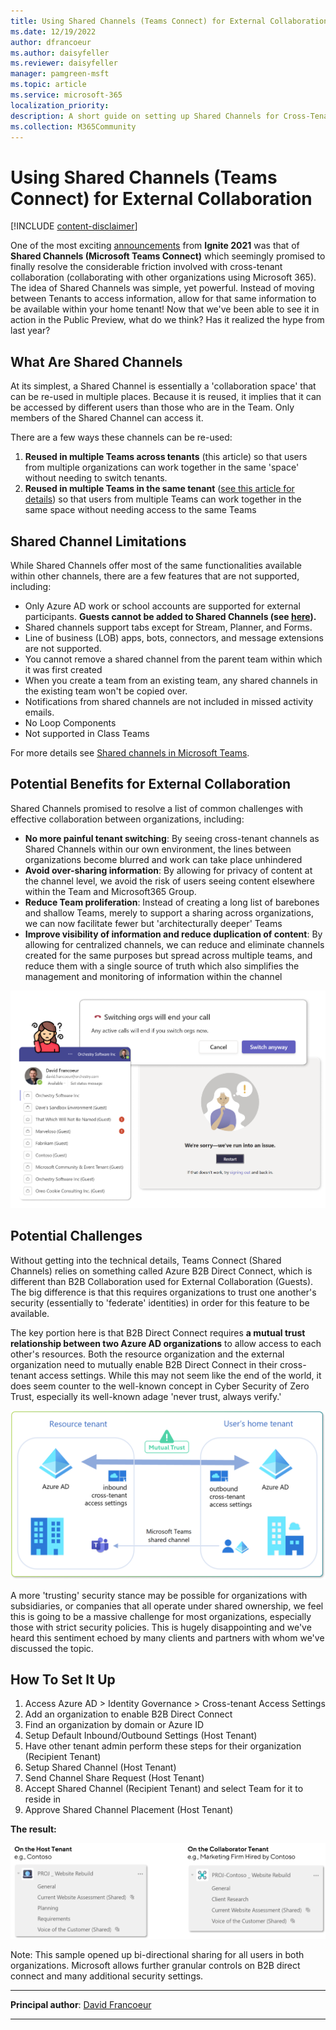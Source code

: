 ```yaml
---
title: Using Shared Channels (Teams Connect) for External Collaboration
ms.date: 12/19/2022
author: dfrancoeur
ms.author: daisyfeller
ms.reviewer: daisyfeller
manager: pamgreen-msft
ms.topic: article
ms.service: microsoft-365
localization_priority: 
description: A short guide on setting up Shared Channels for Cross-Tenant (External) Collaboration.
ms.collection: M365Community
---
```


# Using Shared Channels (Teams Connect) for External Collaboration

[!INCLUDE [content-disclaimer](includes/content-disclaimer.md)]

One of the most exciting [announcements](https://techcommunity.microsoft.com/t5/microsoft-teams-blog/what-s-new-in-microsoft-teams-microsoft-ignite-2021/ba-p/2118226) from **Ignite 2021** was that of **Shared Channels (Microsoft Teams Connect)** which seemingly promised to finally resolve the considerable friction involved with cross-tenant collaboration (collaborating with other organizations using Microsoft 365). The idea of Shared Channels was simple, yet powerful. Instead of moving between Tenants to access information, allow for that same information to be available within your home tenant! Now that we've been able to see it in action in the Public Preview, what do we think? Has it realized the hype from last year?

## What Are Shared Channels

At its simplest, a Shared Channel is essentially a 'collaboration space' that can be re-used in multiple places. Because it is reused, it implies that it can be accessed by different users than those who are in the Team. Only members of the Shared Channel can access it.

There are a few ways these channels can be re-used:

1. **Reused in multiple Teams across tenants** (this article) so that users from multiple organizations can work together in the same 'space' without needing to switch tenants.
2. **Reused in multiple Teams in the same tenant** ([see this article for details](using-shared-channels-for-external-collaboration.md)) so that users from multiple Teams can work together in the same space without needing access to the same Teams

## Shared Channel Limitations

While Shared Channels offer most of the same functionalities available within other channels, there are a few features that are not supported, including:

- Only Azure AD work or school accounts are supported for external participants. **Guests cannot be added to Shared Channels (see [here](https://support.microsoft.com/office/guests-and-shared-channels-in-teams-612de4ce-e7a3-4579-b086-bb8ff9f2d11e)).**
- Shared channels support tabs except for Stream, Planner, and Forms.
- Line of business (LOB) apps, bots, connectors, and message extensions are not supported.
- You cannot remove a shared channel from the parent team within which it was first created
- When you create a team from an existing team, any shared channels in the existing team won't be copied over.
- Notifications from shared channels are not included in missed activity emails.
- No Loop Components
- Not supported in Class Teams

For more details see [Shared channels in Microsoft Teams](/microsoftteams/shared-channels).

## Potential Benefits for External Collaboration

Shared Channels promised to resolve a list of common challenges with effective collaboration between organizations, including:

- **No more painful tenant switching**: By seeing cross-tenant channels as Shared Channels within our own environment, the lines between organizations become blurred and work can take place unhindered
- **Avoid over-sharing information**: By allowing for privacy of content at the channel level, we avoid the risk of users seeing content elsewhere within the Team and Microsoft365 Group.
- **Reduce Team proliferation**: Instead of creating a long list of barebones and shallow Teams, merely to support a sharing across organizations, we can now facilitate fewer but 'architecturally deeper' Teams
- **Improve visibility of information and reduce duplication of content**: By allowing for centralized channels, we can reduce and eliminate channels created for the same purposes but spread across multiple teams, and reduce them with a single source of truth which also simplifies the management and monitoring of information within the channel

![Shared Channel Benefits](media/using-shared-channels-for-external-collaboration\sharedchannels1_1.png)

## Potential Challenges

Without getting into the technical details, Teams Connect (Shared Channels) relies on something called Azure B2B Direct Connect, which is different than B2B Collaboration used for External Collaboration (Guests). The big difference is that this requires organizations to trust one another's security (essentially to 'federate' identities) in order for this feature to be available.

The key portion here is that B2B Direct Connect requires **a mutual trust relationship between two Azure AD organizations** to allow access to each other's resources. Both the resource organization and the external organization need to mutually enable B2B Direct Connect in their cross-tenant access settings. While this may not seem like the end of the world, it does seem counter to the well-known concept in Cyber Security of Zero Trust, especially its well-known adage 'never trust, always verify.'

![Shared Channel Mutual Trust](media/using-shared-channels-for-external-collaboration\sharedchannels1_2.png)

A more 'trusting' security stance may be possible for organizations with subsidiaries, or companies that all operate under shared ownership, we feel this is going to be a massive challenge for most organizations, especially those with strict security policies. This is hugely disappointing and we've heard this sentiment echoed by many clients and partners with whom we've discussed the topic.

## How To Set It Up

1. Access Azure AD > Identity Governance > Cross-tenant Access Settings
2. Add an organization to enable B2B Direct Connect
3. Find an organization by domain or Azure ID
4. Setup Default Inbound/Outbound Settings  (Host Tenant)
5. Have other tenant admin perform these steps for their organization (Recipient Tenant)
6. Setup Shared Channel (Host Tenant)
7. Send Channel Share Request (Host Tenant)
8. Accept Shared Channel (Recipient Tenant) and select Team for it to reside in
9. Approve Shared Channel Placement (Host Tenant)

**The result:**

![Shared Channel Result](media/using-shared-channels-for-external-collaboration\sharedchannels1_3.png)

Note: This sample opened up bi-directional sharing for all users in both organizations. Microsoft allows further granular controls on B2B direct connect and many additional security settings.

---

**Principal author**: [David Francoeur](https://www.linkedin.com/in/dfrancoeur/)

---
